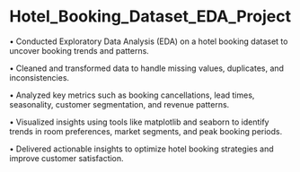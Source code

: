 # Hotel_Booking_Dataset_EDA_Project


• Conducted Exploratory Data Analysis (EDA) on a hotel booking dataset to uncover booking trends and patterns.

• Cleaned and transformed data to handle missing values, duplicates, and inconsistencies.

• Analyzed key metrics such as booking cancellations, lead times, seasonality, customer segmentation, and revenue patterns.

• Visualized insights using tools like matplotlib and seaborn to identify trends in room preferences, market segments, and peak booking periods.

• Delivered actionable insights to optimize hotel booking strategies and improve customer satisfaction.
